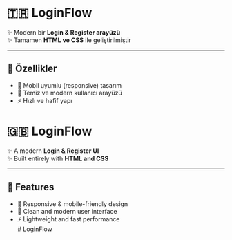 # 🇹🇷 LoginFlow

✨ Modern bir **Login & Register arayüzü**  
✨ Tamamen **HTML ve CSS** ile geliştirilmiştir  

---

## 🚀 Özellikler
- 📱 Mobil uyumlu (responsive) tasarım  
- 🎨 Temiz ve modern kullanıcı arayüzü  
- ⚡ Hızlı ve hafif yapı  

# 🇬🇧 LoginFlow

✨ A modern **Login & Register UI**  
✨ Built entirely with **HTML and CSS**  

---

## 🚀 Features
- 📱 Responsive & mobile-friendly design  
- 🎨 Clean and modern user interface  
- ⚡ Lightweight and fast performance  
#   L o g i n F l o w 
 
 
